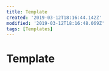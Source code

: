 ```yaml
---
title: Template
created: '2019-03-12T18:16:44.142Z'
modified: '2019-03-12T18:16:48.069Z'
tags: [Templates]
---
```


# Template

